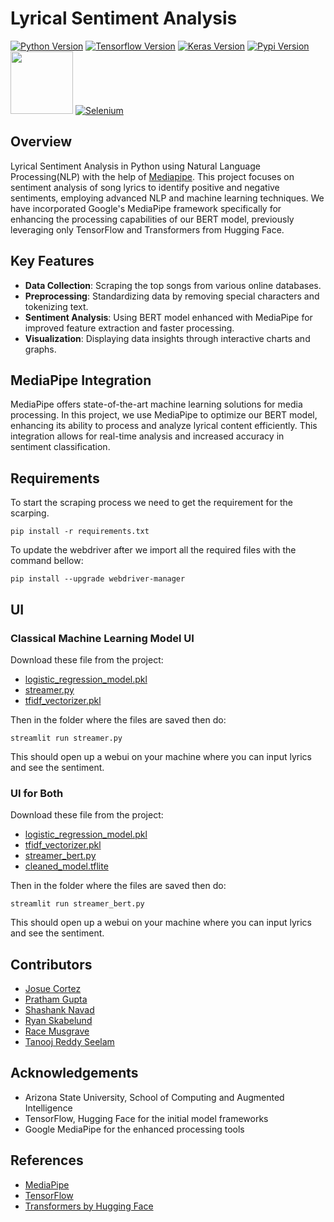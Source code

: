 # Lyrical Sentiment Analysis
[![Python Version](https://img.shields.io/badge/Python-3.7.6-red)](https://www.python.org/downloads/release/python-3717/)
[![Tensorflow Version](https://img.shields.io/badge/tensorflow-2.3.0-lime)](https://www.tensorflow.org/)
[![Keras Version](https://img.shields.io/badge/keras-2.4.3-orange)](https://keras.io/)
[![Pypi Version](https://img.shields.io/badge/pypi-20.0.2-yellow)](https://pypi.org/)
[<img src="https://github.com/simple-icons/simple-icons/assets/63730759/902f5f08-2056-436a-8536-22c0dea221d8" width="100">](https://developers.google.com/mediapipe)
[![Selenium](https://img.shields.io/badge/-selenium-%43B02A?style=for-the-badge&logo=selenium&logoColor=white)](https://pypi.org/project/selenium/)

## Overview
Lyrical Sentiment Analysis in Python using Natural Language Processing(NLP) with the help of [Mediapipe](https://developers.google.com/mediapipe). This project focuses on sentiment analysis of song lyrics to identify positive and negative sentiments, employing advanced NLP and machine learning techniques. We have incorporated Google's MediaPipe framework specifically for enhancing the processing capabilities of our BERT model, previously leveraging only TensorFlow and Transformers from Hugging Face.

## Key Features
- **Data Collection**: Scraping the top songs from various online databases.
- **Preprocessing**: Standardizing data by removing special characters and tokenizing text.
- **Sentiment Analysis**: Using BERT model enhanced with MediaPipe for improved feature extraction and faster processing.
- **Visualization**: Displaying data insights through interactive charts and graphs.

## MediaPipe Integration
MediaPipe offers state-of-the-art machine learning solutions for media processing. In this project, we use MediaPipe to optimize our BERT model, enhancing its ability to process and analyze lyrical content efficiently. This integration allows for real-time analysis and increased accuracy in sentiment classification.

## Requirements
 To start the scraping process we need to get the requirement for the scarping.
 ```
pip install -r requirements.txt
```

To update the webdriver after we import all the required files with the command bellow:

```
pip install --upgrade webdriver-manager
```

## UI

### Classical Machine Learning Model UI

Download these file from the project:
- [logistic_regression_model.pkl](https://github.com/prathamgupta36/Lyrical-Sentiment-Analysis/blob/main/Code/UI/Classical%20ML/logistic_regression_model.pkl)
- [streamer.py](https://github.com/prathamgupta36/Lyrical-Sentiment-Analysis/blob/main/Code/UI/Classical%20ML/streamer.py)
- [tfidf_vectorizer.pkl](https://github.com/prathamgupta36/Lyrical-Sentiment-Analysis/blob/main/Code/UI/Classical%20ML/tfidf_vectorizer.pkl)

Then in the folder where the files are saved then do:
```
streamlit run streamer.py
```
This should open up a webui on your machine where you can input lyrics and see the sentiment.

### UI for Both
Download these file from the project:
- [logistic_regression_model.pkl](https://github.com/prathamgupta36/Lyrical-Sentiment-Analysis/blob/main/Code/UI/Classical%20ML/logistic_regression_model.pkl)
- [tfidf_vectorizer.pkl](https://github.com/prathamgupta36/Lyrical-Sentiment-Analysis/blob/main/Code/UI/Classical%20ML/tfidf_vectorizer.pkl)
- [streamer_bert.py](https://github.com/prathamgupta36/Lyrical-Sentiment-Analysis/blob/main/Code/UI/Main/streamer_bert.py)
- [cleaned_model.tflite](https://github.com/prathamgupta36/Lyrical-Sentiment-Analysis/blob/main/Code/UI/Main/cleaned_model.tflite)

Then in the folder where the files are saved then do:
```
streamlit run streamer_bert.py
```
This should open up a webui on your machine where you can input lyrics and see the sentiment.

## Contributors
- [Josue Cortez](https://github.com/jgcortez)
- [Pratham Gupta](https://github.com/prathamgupta36)
- [Shashank Navad](https://github.com/shashnavad)
- [Ryan Skabelund](https://github.com/ryan-skabelund)
- [Race Musgrave](https://github.com/R-a-c-e)
- [Tanooj Reddy Seelam](https://github.com/TanoojSeelam)

## Acknowledgements
- Arizona State University, School of Computing and Augmented Intelligence
- TensorFlow, Hugging Face for the initial model frameworks
- Google MediaPipe for the enhanced processing tools

## References
- [MediaPipe](https://google.github.io/mediapipe/)
- [TensorFlow](https://www.tensorflow.org/)
- [Transformers by Hugging Face](https://huggingface.co/transformers/)
